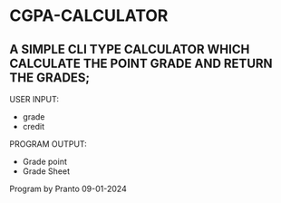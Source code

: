# CGPA-CALCULATOR

## A SIMPLE CLI TYPE CALCULATOR WHICH CALCULATE THE POINT GRADE AND RETURN THE GRADES;

USER INPUT:

- grade
- credit

PROGRAM OUTPUT:

- Grade point
- Grade Sheet

Program by Pranto 09-01-2024

